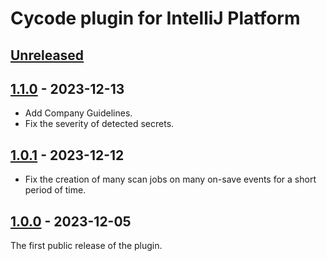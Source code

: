 <!-- Keep a Changelog guide -> https://keepachangelog.com -->

# Cycode plugin for IntelliJ Platform

## [Unreleased]

## [1.1.0] - 2023-12-13

- Add Company Guidelines.
- Fix the severity of detected secrets.

## [1.0.1] - 2023-12-12

- Fix the creation of many scan jobs on many on-save events for a short period of time.

## [1.0.0] - 2023-12-05

The first public release of the plugin.

[1.1.0]: https://github.com/cycodehq/intellij-platform-plugin/releases/tag/v1.1.0
[1.0.1]: https://github.com/cycodehq/intellij-platform-plugin/releases/tag/v1.0.1
[1.0.0]: https://github.com/cycodehq/intellij-platform-plugin/releases/tag/v1.0.0
[Unreleased]: https://github.com/cycodehq/intellij-platform-plugin/compare/v1.0.0...HEAD
